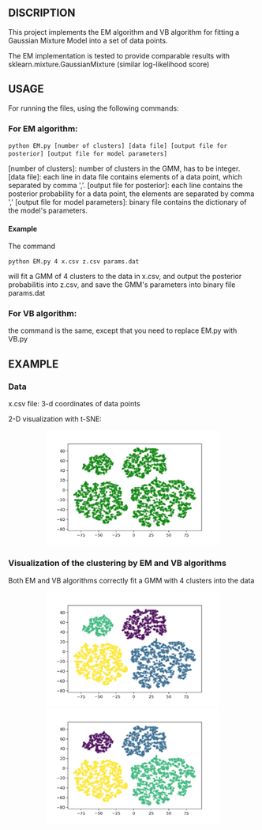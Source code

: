 

## DISCRIPTION

This project implements the EM algorithm and VB algorithm for fitting a Gaussian Mixture Model into a set of data points.

The EM implementation is tested to provide comparable results with sklearn.mixture.GaussianMixture (similar log-likelihood score)

## USAGE 

For running the files, using the following commands:

### For EM algorithm:

```
python EM.py [number of clusters] [data file] [output file for posterior] [output file for model parameters]
```

[number of clusters]: number of clusters in the GMM, has to be integer.
[data file]: each line in data file contains elements of a data point, which separated by comma ','.
[output file for posterior]: each line contains the posterior probability for a data point, the elements are separated by comma ','
[output file for model parameters]: binary file contains the dictionary of the model's parameters.

#### Example
The command
```
python EM.py 4 x.csv z.csv params.dat
```
will fit a GMM of 4 clusters to the data in x.csv, and output the posterior probabilitis into z.csv, and save the GMM's parameters into binary file params.dat


### For VB algorithm:

the command is the same, except that you need to replace EM.py with VB.py

## EXAMPLE

### Data
x.csv file: 3-d coordinates of data points

2-D visualization with t-SNE:

<p align="center">
  <img src="./figures/tsne_plot.png" width="350" title="t-SNE visualization">
</p>

### Visualization of the clustering by EM and VB algorithms

Both EM and VB algorithms correctly fit a GMM with 4 clusters into the data

<p align="center">
  <img src="./figures/tsne_plot_em.png" width="350" title="EM clustering">
  <img src="./figures/tsne_plot_vb.png" width="350" title="VB clustering">
</p>
